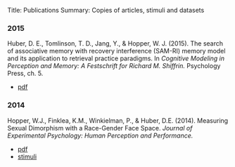 Title: Publications
Summary: Copies of articles, stimuli and datasets

### 2015

Huber, D. E., Tomlinson, T. D., Jang, Y., & Hopper, W. J. (2015). The
search of associative memory with recovery interference (SAM-RI) memory
model and its application to retrieval practice paradigms. In *Cognitive
Modeling in Perception and Memory: A Festschrift for Richard M.
Shiffrin.* Psychology Press, ch. 5.

-   [pdf]({filename}/pub/huber_shiffrin_festschrift.pdf)

### 2014

Hopper, W.J., Finklea, K.M., Winkielman, P., & Huber, D.E. (2014).
Measuring Sexual Dimorphism with a Race-Gender Face Space. *Journal of
Experimental Psychology: Human Perception and Performance.*

-   [pdf]({filename}/pub/2014facespace.pdf)
-   [stimuli]({filename}/pub/faces.zip)
